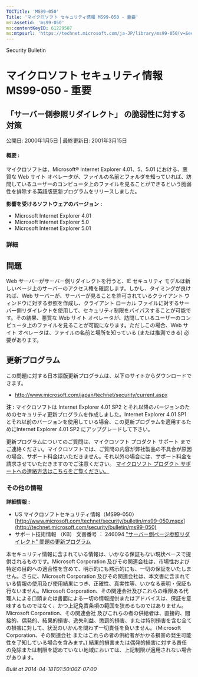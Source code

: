 ```yaml
---
TOCTitle: 'MS99-050'
Title: 'マイクロソフト セキュリティ情報 MS99-050 - 重要'
ms:assetid: 'ms99-050'
ms:contentKeyID: 61229587
ms:mtpsurl: 'https://technet.microsoft.com/ja-JP/library/ms99-050(v=Security.10)'
---
```


Security Bulletin

マイクロソフト セキュリティ情報 MS99-050 - 重要
===============================================

「サーバー側参照リダイレクト」 の脆弱性に対する対策
---------------------------------------------------

公開日: 2000年1月5日 | 最終更新日: 2001年3月15日

#### 概要 :

マイクロソフトは、Microsoft® Internet Explorer 4.01、5、5.01 における、悪質な Web サイト オペレータが、ファイルの名前とフォルダを知っていれば、訪問しているユーザーのコンピュータ上のファイルを見ることができるという脆弱性を排除する英語版更新プログラムをリリースしました。

**影響を受けるソフトウェアのバージョン** **:**

-   Microsoft Internet Explorer 4.01
-   Microsoft Internet Explorer 5.0
-   Microsoft Internet Explorer 5.01

### 詳細

問題
----

<span></span>
Web サーバーがサーバー側リダイレクトを行うと、IE セキュリティ モデルは新しいページ上のサーバーのアクセス権を確認します。しかし、タイミングが良ければ、Web サーバーが、サーバーが見ることを許可されているクライアント ウィンドウに対する参照を作成し、クライアント ローカル ファイルに対するサーバー側リダイレクトを使用して、セキュリティ制限をバイパスすることが可能です。その結果、悪質な Web サイト オペレータが、訪問しているユーザーのコンピュータ上のファイルを見ることが可能になります。ただしこの場合、Web サイト オペレータは、ファイルの名前と場所を知っている (または推測できる) 必要があります。

更新プログラム
--------------

<span></span>
この問題に対する日本語版更新プログラムは、以下のサイトからダウンロードできます。

-   <http://www.microsoft.com/japan/technet/security/current.aspx>

**注** **:**
マイクロソフトは Internet Explorer 4.01 SP2 とそれ以降のバージョンのためのセキュリティ更新プログラムを作成しました。Internet Explorer 4.01 SP1 とそれ以前のバージョンを使用している場合、この更新プログラムを適用するためにInternet Explorer 4.01 SP2 にアップグレードして下さい。

更新プログラムについてのご質問は、マイクロソフト プロダクト サポート までご連絡ください。マイクロソフトでは、ご質問の内容が弊社製品の不具合が原因の場合、サポート料金はいただきません。それ以外の場合には、サポート料金を請求させていただきますのでご注意ください。
[マイクロソフト プロダクト サポートへの連絡方法はこちらをご覧ください。](http://www.microsoft.com/japan/security/support/patchqa.mspx)

### その他の情報

**詳細情報** **:**

-   US マイクロソフトセキュリティ情報（MS99-050）
    [http://www.microsoft.com/technet/security/bulletin/ms99-050.mspx](http://technet.microsoft.com/security/bulletin/ms99-050)
-   サポート技術情報 （KB） 文書番号 ： 246094
    ["サーバー側ページ参照リダイレクト" 問題の更新プログラム](http://support.microsoft.com/kb/246094)

本セキュリティ情報に含まれている情報は、いかなる保証もない現状ベースで提供されるものです。Microsoft Corporation 及びその関連会社は、市場性および特定の目的への適合性を含めて、明示的にも黙示的にも、一切の保証をいたしません。さらに、Microsoft Corporation 及びその関連会社は、本文書に含まれている情報の使用及び使用結果につき、正確性、真実性等、いかなる表明・保証も行ないません。Microsoft Corporation、その関連会社及びこれらの権限ある代理人による口頭または書面による一切の情報提供またはアドバイスは、保証を意味するものではなく、かつ上記免責条項の範囲を狭めるものではありません。Microsoft Corporation、その関連会社 及びこれらの者の供給者は、直接的、間接的、偶発的、結果的損害、逸失利益、懲罰的損害、または特別損害を含む全ての損害に対して、状況のいかんを問わず一切責任を負いません。（Microsoft Corporation、その関連会社 またはこれらの者の供給者がかかる損害の発生可能性を了知している場合を含みます。) 結果的損害または偶発的損害に対する責任の免除または制限を認めていない地域においては、上記制限が適用されない場合があります。

*Built at 2014-04-18T01:50:00Z-07:00*
